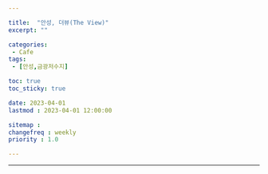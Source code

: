 ```yaml
---

title:  "안성, 더뷰(The View)"
excerpt: ""

categories:
 - Cafe
tags:
 - [안성,금광저수지]

toc: true
toc_sticky: true

date: 2023-04-01
lastmod : 2023-04-01 12:00:00

sitemap :
changefreq : weekly
priority : 1.0

---
```

---
